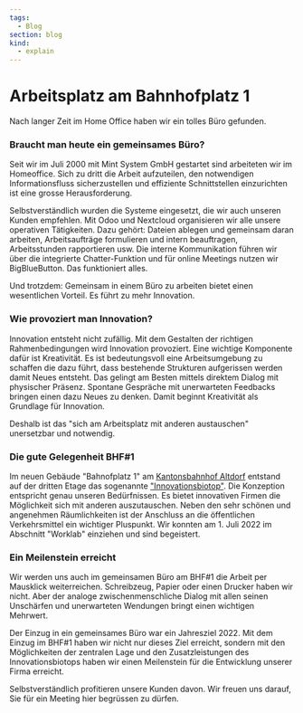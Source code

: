 ```yaml
---
tags:
  - Blog
section: blog
kind:
  - explain
---
```

# Arbeitsplatz am Bahnhofplatz 1
Nach langer Zeit im Home Office haben wir ein tolles Büro gefunden.

### Braucht man heute ein gemeinsames Büro?

Seit wir im Juli 2000 mit Mint System GmbH gestartet sind arbeiteten wir im Homeoffice.
Sich zu dritt die Arbeit aufzuteilen, den notwendigen Informationsfluss sicherzustellen und effiziente Schnittstellen einzurichten ist eine grosse Herausforderung.

Selbstverständlich wurden die Systeme eingesetzt, die wir auch unseren Kunden empfehlen. Mit Odoo und Nextcloud organisieren wir alle unsere operativen Tätigkeiten. Dazu gehört: Dateien ablegen und gemeinsam daran arbeiten, Arbeitsaufträge formulieren und intern beauftragen, Arbeitsstunden rapportieren usw. Die interne Kommunikation führen wir über die integrierte Chatter-Funktion und für online Meetings nutzen wir BigBlueButton. Das funktioniert alles.

Und trotzdem: Gemeinsam in einem Büro zu arbeiten bietet einen wesentlichen Vorteil. Es führt zu mehr Innovation.

### Wie provoziert man Innovation?

Innovation entsteht nicht zufällig. Mit dem Gestalten der richtigen Rahmenbedingungen wird Innovation provoziert. Eine wichtige Komponente dafür ist Kreativität. Es ist bedeutungsvoll eine Arbeitsumgebung zu schaffen die dazu führt, dass bestehende Strukturen aufgerissen werden damit Neues entsteht. Das gelingt am Besten mittels direktem Dialog mit physischer Präsenz. Spontane Gespräche mit unerwarteten Feedbacks bringen einen dazu Neues zu denken. Damit beginnt Kreativität als Grundlage für Innovation.

Deshalb ist das "sich am Arbeitsplatz mit anderen austauschen" unersetzbar und notwendig.

### Die gute Gelegenheit BHF#1

Im neuen Gebäude "Bahnofplatz 1" am [Kantonsbahnhof Altdorf](https://bahnhofplatz-1.ch/) entstand auf der dritten Etage das sogenannte ["Innovationsbiotop"](https://ibt-uri.ch/). Die Konzeption entspricht genau unseren Bedürfnissen. Es bietet innovativen Firmen die Möglichkeit sich mit anderen auszutauschen. Neben den sehr schönen und angenehmen Räumlichkeiten ist der Anschluss an die öffentlichen Verkehrsmittel ein wichtiger Pluspunkt. Wir konnten am 1. Juli 2022 im Abschnitt "Worklab" einziehen und sind begeistert.

### Ein Meilenstein erreicht

Wir werden uns auch im gemeinsamen Büro am BHF#1 die Arbeit per Mausklick weiterreichen. Schreibzeug, Papier oder einen Drucker haben wir nicht. Aber der analoge zwischenmenschliche Dialog mit allen seinen Unschärfen und unerwarteten Wendungen bringt einen wichtigen Mehrwert. 

Der Einzug in ein gemeinsames Büro war ein Jahresziel 2022. Mit dem Einzug im BHF#1 haben wir nicht nur dieses Ziel erreicht, sondern mit den Möglichkeiten der zentralen Lage und den Zusatzleistungen des Innovationsbiotops haben wir einen Meilenstein für die Entwicklung unserer Firma erreicht.

Selbstverständlich profitieren unsere Kunden davon. Wir freuen uns darauf, Sie für ein Meeting hier begrüssen zu dürfen.

